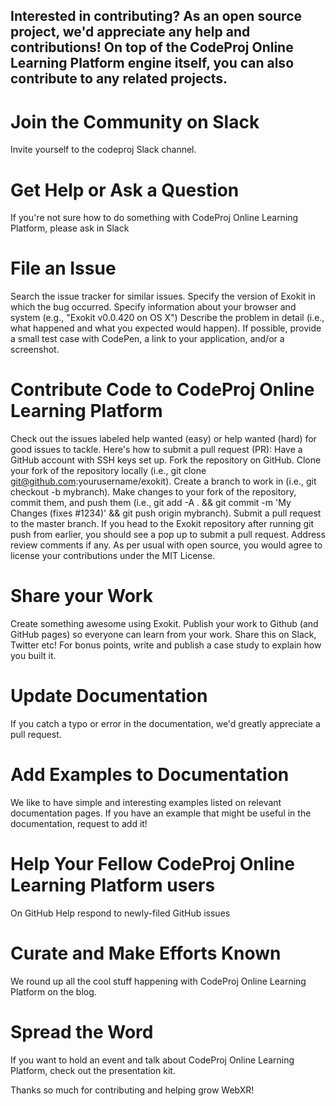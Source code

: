 ## Interested in contributing? As an open source project, we'd appreciate any help and contributions! On top of the CodeProj Online Learning Platform engine itself, you can also contribute to any related projects.

# Join the Community on Slack
Invite yourself to the codeproj Slack channel.

# Get Help or Ask a Question
If you're not sure how to do something with CodeProj Online Learning Platform, please ask in Slack

# File an Issue
Search the issue tracker for similar issues.
Specify the version of Exokit in which the bug occurred.
Specify information about your browser and system (e.g., "Exokit v0.0.420 on OS X")
Describe the problem in detail (i.e., what happened and what you expected would happen).
If possible, provide a small test case with CodePen, a link to your application, and/or a screenshot.

# Contribute Code to CodeProj Online Learning Platform
Check out the issues labeled help wanted (easy) or help wanted (hard) for good issues to tackle. Here's how to submit a pull request (PR):
Have a GitHub account with SSH keys set up.
Fork the repository on GitHub.
Clone your fork of the repository locally (i.e., git clone git@github.com:yourusername/exokit).
Create a branch to work in (i.e., git checkout -b mybranch).
Make changes to your fork of the repository, commit them, and push them (i.e., git add -A . && git commit -m 'My Changes (fixes #1234)' && git push origin mybranch).
Submit a pull request to the master branch. If you head to the Exokit repository after running git push from earlier, you should see a pop up to submit a pull request.
Address review comments if any.
As per usual with open source, you would agree to license your contributions under the MIT License.

# Share your Work
Create something awesome using Exokit.
Publish your work to Github (and GitHub pages) so everyone can learn from your work. Share this on Slack, Twitter etc!
For bonus points, write and publish a case study to explain how you built it.

# Update Documentation
If you catch a typo or error in the documentation, we'd greatly appreciate a pull request.

# Add Examples to Documentation
We like to have simple and interesting examples listed on relevant documentation pages. If you have an example that might be useful in the documentation, request to add it!

# Help Your Fellow CodeProj Online Learning Platform users
On GitHub
Help respond to newly-filed GitHub issues

# Curate and Make Efforts Known
We round up all the cool stuff happening with CodeProj Online Learning Platform on the blog.

# Spread the Word
If you want to hold an event and talk about CodeProj Online Learning Platform, check out the presentation kit.

Thanks so much for contributing and helping grow WebXR!

